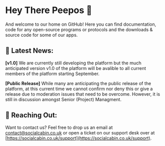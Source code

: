 # Hey There Peepos 👋

And welcome to our home on GitHub! Here you can find documentation, code for any open-source programs or protocols and the downloads & source code for some of our apps. 

## 📰 Latest News:
**[v1.0]** We are currently still developing the platform but the much anticipated version v1.0 of the platform will be avalible to all current members of the platform starting September.

**[Public Release]** While many are anticipating the public release of the platform, at this current time we cannot confirm nor deny this or give a release due to moderation issues that need to be overcome. However, it is still in discussion amongst Senior (Project) Managment.

## 🙌 Reaching Out:
Want to contact us? Feel free to drop us an email at [contact@socialcabin.co.uk](contact@socialcabin.co.uk) or open a ticket on our support desk over at [https://socialcabin.co.uk/support](https://socialcabin.co.uk/support).
